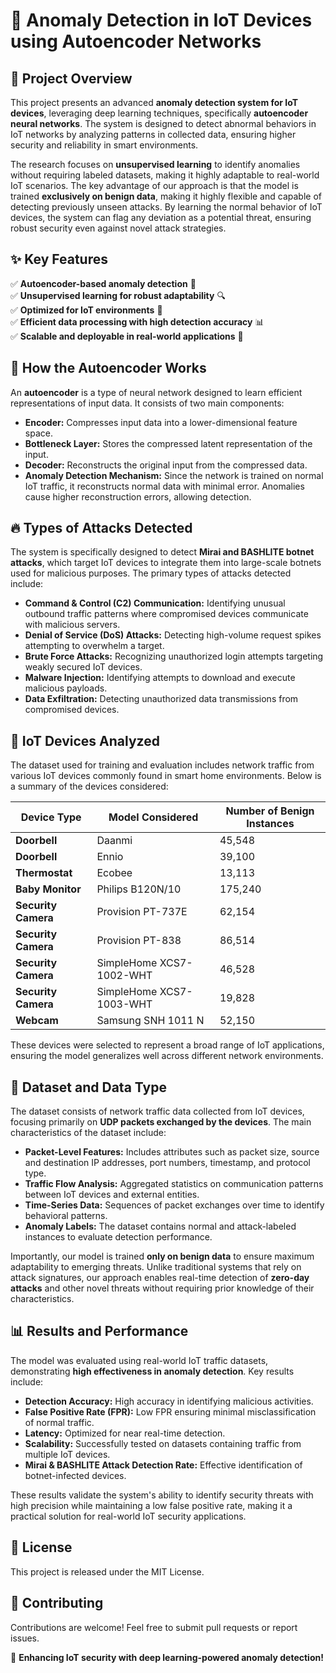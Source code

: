 # 📡 Anomaly Detection in IoT Devices using Autoencoder Networks

## 📌 Project Overview

This project presents an advanced **anomaly detection system for IoT devices**, leveraging deep learning techniques, specifically **autoencoder neural networks**. The system is designed to detect abnormal behaviors in IoT networks by analyzing patterns in collected data, ensuring higher security and reliability in smart environments.

The research focuses on **unsupervised learning** to identify anomalies without requiring labeled datasets, making it highly adaptable to real-world IoT scenarios. The key advantage of our approach is that the model is trained **exclusively on benign data**, making it highly flexible and capable of detecting previously unseen attacks. By learning the normal behavior of IoT devices, the system can flag any deviation as a potential threat, ensuring robust security even against novel attack strategies.

## ✨ Key Features

✅ **Autoencoder-based anomaly detection** 🤖  
✅ **Unsupervised learning for robust adaptability** 🔍  
✅ **Optimized for IoT environments** 📡  
✅ **Efficient data processing with high detection accuracy** 📊  
✅ **Scalable and deployable in real-world applications** 🚀  

## 🧠 How the Autoencoder Works

An **autoencoder** is a type of neural network designed to learn efficient representations of input data. It consists of two main components:

- **Encoder:** Compresses input data into a lower-dimensional feature space.
- **Bottleneck Layer:** Stores the compressed latent representation of the input.
- **Decoder:** Reconstructs the original input from the compressed data.
- **Anomaly Detection Mechanism:** Since the network is trained on normal IoT traffic, it reconstructs normal data with minimal error. Anomalies cause higher reconstruction errors, allowing detection.

## 🔥 Types of Attacks Detected

The system is specifically designed to detect **Mirai and BASHLITE botnet attacks**, which target IoT devices to integrate them into large-scale botnets used for malicious purposes. The primary types of attacks detected include:

- **Command & Control (C2) Communication:** Identifying unusual outbound traffic patterns where compromised devices communicate with malicious servers.
- **Denial of Service (DoS) Attacks:** Detecting high-volume request spikes attempting to overwhelm a target.
- **Brute Force Attacks:** Recognizing unauthorized login attempts targeting weakly secured IoT devices.
- **Malware Injection:** Identifying attempts to download and execute malicious payloads.
- **Data Exfiltration:** Detecting unauthorized data transmissions from compromised devices.

## 📡 IoT Devices Analyzed

The dataset used for training and evaluation includes network traffic from various IoT devices commonly found in smart home environments. Below is a summary of the devices considered:

| Device Type       | Model Considered | Number of Benign Instances |
|------------------|-----------------|---------------------------|
| **Doorbell**  | Daanmi | 45,548 |
| **Doorbell**  | Ennio | 39,100 |
| **Thermostat** | Ecobee | 13,113 |
| **Baby Monitor** | Philips B120N/10 | 175,240 |
| **Security Camera** | Provision PT-737E | 62,154 |
| **Security Camera** | Provision PT-838 | 86,514 |
| **Security Camera** | SimpleHome XCS7-1002-WHT | 46,528 |
| **Security Camera** | SimpleHome XCS7-1003-WHT | 19,828 |
| **Webcam** | Samsung SNH 1011 N | 52,150 |

These devices were selected to represent a broad range of IoT applications, ensuring the model generalizes well across different network environments.

## 📂 Dataset and Data Type

The dataset consists of network traffic data collected from IoT devices, focusing primarily on **UDP packets exchanged by the devices**. The main characteristics of the dataset include:

- **Packet-Level Features:** Includes attributes such as packet size, source and destination IP addresses, port numbers, timestamp, and protocol type.
- **Traffic Flow Analysis:** Aggregated statistics on communication patterns between IoT devices and external entities.
- **Time-Series Data:** Sequences of packet exchanges over time to identify behavioral patterns.
- **Anomaly Labels:** The dataset contains normal and attack-labeled instances to evaluate detection performance.

Importantly, our model is trained **only on benign data** to ensure maximum adaptability to emerging threats. Unlike traditional systems that rely on attack signatures, our approach enables real-time detection of **zero-day attacks** and other novel threats without requiring prior knowledge of their characteristics.

## 📊 Results and Performance

The model was evaluated using real-world IoT traffic datasets, demonstrating **high effectiveness in anomaly detection**. Key results include:

- **Detection Accuracy:** High accuracy in identifying malicious activities.
- **False Positive Rate (FPR):** Low FPR ensuring minimal misclassification of normal traffic.
- **Latency:** Optimized for near real-time detection.
- **Scalability:** Successfully tested on datasets containing traffic from multiple IoT devices.
- **Mirai & BASHLITE Attack Detection Rate:** Effective identification of botnet-infected devices.

These results validate the system's ability to identify security threats with high precision while maintaining a low false positive rate, making it a practical solution for real-world IoT security applications.

## 📜 License

This project is released under the MIT License.

## 🤝 Contributing

Contributions are welcome! Feel free to submit pull requests or report issues.

🚀 **Enhancing IoT security with deep learning-powered anomaly detection!**
